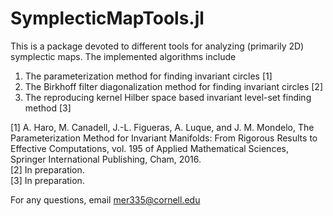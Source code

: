 # SymplecticMapTools.jl
This is a package devoted to different tools for analyzing (primarily 2D) symplectic maps. The implemented algorithms include 
1. The parameterization method for finding invariant circles [1]
2. The Birkhoff filter diagonalization method for finding invariant circles [2]
3. The reproducing kernel Hilber space based invariant level-set finding method [3]


[1] A. Haro, M. Canadell, J.-L. Figueras, A. Luque, and J. M. Mondelo, The Parameterization Method for Invariant Manifolds: From Rigorous Results to Effective Computations, vol. 195 of Applied Mathematical Sciences, Springer International Publishing, Cham, 2016.\
[2] In preparation.\
[3] In preparation.

For any questions, email [mer335@cornell.edu](mailto:mer335@cornell.edu)
